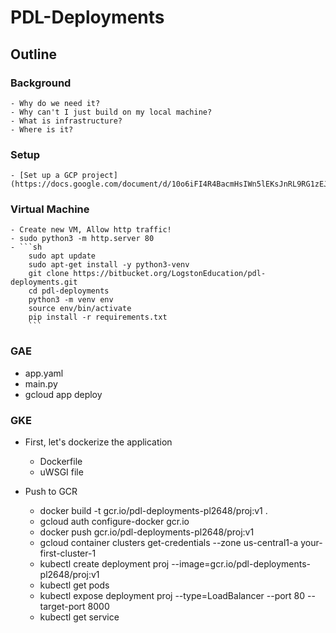 # PDL-Deployments

## Outline

### Background
    - Why do we need it?
    - Why can't I just build on my local machine? 
    - What is infrastructure?
    - Where is it?

### Setup 
    - [Set up a GCP project](https://docs.google.com/document/d/10o6iFI4R4BacmHsIWn5lEKsJnRL9RG1zEJ4D2qlS8Qs)
    
### Virtual Machine
    - Create new VM, Allow http traffic!
    - sudo python3 -m http.server 80
    - ```sh
        sudo apt update
        sudo apt-get install -y python3-venv
        git clone https://bitbucket.org/LogstonEducation/pdl-deployments.git
        cd pdl-deployments
        python3 -m venv env
        source env/bin/activate
        pip install -r requirements.txt
        ```

### GAE

- app.yaml
- main.py
- gcloud app deploy

### GKE

- First, let's dockerize the application
  - Dockerfile
  - uWSGI file

- Push to GCR
  - docker build -t gcr.io/pdl-deployments-pl2648/proj:v1 .
  - gcloud auth configure-docker gcr.io
  - docker push gcr.io/pdl-deployments-pl2648/proj:v1
  - gcloud container clusters get-credentials --zone us-central1-a your-first-cluster-1 
  - kubectl create deployment proj --image=gcr.io/pdl-deployments-pl2648/proj:v1
  - kubectl get pods
  - kubectl expose deployment proj --type=LoadBalancer --port 80 --target-port 8000
  - kubectl get service

